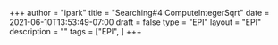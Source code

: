 +++
author = "ipark"
title = "Searching#4 ComputeIntegerSqrt"
date =  2021-06-10T13:53:49-07:00
draft =  false
type = "EPI"
layout = "EPI"
description = ""
tags = ["EPI", 
]
+++
